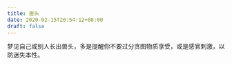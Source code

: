 ```yaml
---
title: 兽头
date: 2020-02-15T20:54:12+08:00
draft: false
---
```


梦见自己或别人长出兽头，多是提醒你不要过分贪图物质享受，或是感官刺激，以防迷失本性。